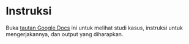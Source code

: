 # Instruksi

Buka [tautan Google Docs](https://docs.google.com/document/d/1fbN7-TD8AcBhtLZOI8Kb91uPdI3CyHKDXoVCJymgxR8/edit?usp=sharing) ini untuk melihat studi kasus, instruksi untuk mengerjakannya, dan output yang diharapkan.
